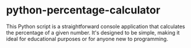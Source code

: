 # python-percentage-calculator
This Python script is a straightforward console application that calculates the percentage of a given number. It's designed to be simple, making it ideal for educational purposes or for anyone new to programming.
